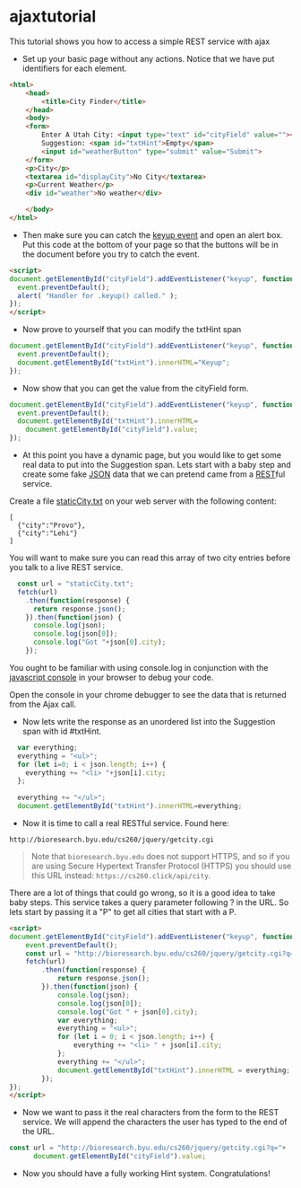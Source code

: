 # ajaxtutorial
This tutorial shows you how to access a simple REST service with ajax
- Set up your basic page without any actions. Notice that we have put identifiers for each element.
```html
<html>
    <head>
        <title>City Finder</title>
    </head>
    <body>
    <form>
        Enter A Utah City: <input type="text" id="cityField" value=""><br>
        Suggestion: <span id="txtHint">Empty</span>
        <input id="weatherButton" type="submit" value="Submit">
    </form>
    <p>City</p>
    <textarea id="displayCity">No City</textarea>
    <p>Current Weather</p>
    <div id="weather">No weather</div>

    </body>
</html>
```

- Then make sure you can catch the <a href="http://api.jquery.com/keyup/">keyup event</a> and open an alert box. Put this code at the bottom of your page so that the buttons will be in the document before you try to catch the event.

```html
<script>
document.getElementById("cityField").addEventListener("keyup", function(event) {
  event.preventDefault();
  alert( "Handler for .keyup() called." );
});
</script>
```

- Now prove to yourself that you can modify the txtHint span
```js
document.getElementById("cityField").addEventListener("keyup", function(event) {
  event.preventDefault();
  document.getElementById("txtHint").innerHTML="Keyup";
});
```
- Now show that you can get the value from the cityField form.
```js
document.getElementById("cityField").addEventListener("keyup", function(event) {
  event.preventDefault();
  document.getElementById("txtHint").innerHTML=
    document.getElementById("cityField").value;
});
```
- At this point you have a dynamic page, but you would like to get some real data to put into the Suggestion span.  Lets start with a baby step and create some fake <a href="http://www.json.org/">JSON</a> data that we can pretend came from a <a href="https://github.com/tfredrich/RestApiTutorial.com/raw/master/media/RESTful%20Best%20Practices-v1_2.pdf">REST</a>ful service.
<p>
Create a file <a href="http://students.cs.byu.edu/~clement/CS360/jquery/staticCity.txt">staticCity.txt</a> on your web server with the following content:

```
[
  {"city":"Provo"},
  {"city":"Lehi"}
]
```

You will want to make sure you can read this  array of two city entries before you talk to a live REST service.
```js
  const url = "staticCity.txt";
  fetch(url)
    .then(function(response) {
      return response.json();
    }).then(function(json) {	
      console.log(json);
      console.log(json[0]);
      console.log("Got "+json[0].city);
    });
```

You ought to be familiar with using console.log in conjunction with the <a href="https://developer.chrome.com/devtools">javascript console</a> in your browser to debug your code.

Open the console in your chrome debugger to see the data that is returned from the Ajax call.

- Now lets write the response as an unordered list into the Suggestion span with id #txtHint.

```js
  var everything;
  everything = "<ul>";
  for (let i=0; i < json.length; i++) {
    everything += "<li> "+json[i].city;
  };
    
  everything += "</ul>";
  document.getElementById("txtHint").innerHTML=everything;
```
- Now it is time to call a real RESTful service. Found here:
                                
```
http://bioresearch.byu.edu/cs260/jquery/getcity.cgi
```
> Note that `bioresearch.byu.edu` does not support HTTPS, and so if you are using Secure Hypertext Transfer Protocol (HTTPS) you should use this URL instead: `https://cs260.click/api/city`.
                                
There are a lot of things that could go wrong, so it is a good idea to take baby steps. This service takes a query parameter following ? in the URL.  So lets start by passing it a "P" to get all cities that start with a P.

```html
<script>
document.getElementById("cityField").addEventListener("keyup", function(event) {
    event.preventDefault();
    const url = "http://bioresearch.byu.edu/cs260/jquery/getcity.cgi?q=P";
    fetch(url)
        .then(function(response) {
            return response.json();
        }).then(function(json) {
            console.log(json);
            console.log(json[0]);
            console.log("Got " + json[0].city);
            var everything;
            everything = "<ul>";
            for (let i = 0; i < json.length; i++) {
                everything += "<li> " + json[i].city;
            };
            everything += "</ul>";
            document.getElementById("txtHint").innerHTML = everything;
        });
});
</script>
```
- Now we want to pass it the real characters from the form to the REST service.  We will append the characters the user has typed to the end of the URL.

```js
const url = "http://bioresearch.byu.edu/cs260/jquery/getcity.cgi?q="+
      document.getElementById("cityField").value;
```

- Now you should have a fully working Hint system.  Congratulations!
</ol>
